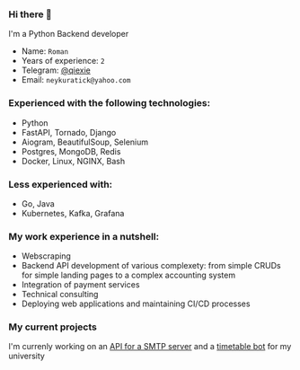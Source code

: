 ### Hi there 👋

I'm a Python Backend developer

- Name: `Roman`
- Years of experience: `2`
- Telegram: [@qiexie](https://t.me/iqiexie)
- Email: `neykuratick@yahoo.com`

### Experienced with the following technologies:

- Python
- FastAPI, Tornado, Django
- Aiogram, BeautifulSoup, Selenium
- Postgres, MongoDB, Redis
- Docker, Linux, NGINX, Bash

### Less experienced with:

- Go, Java
- Kubernetes, Kafka, Grafana

### My work experience in a nutshell:

- Webscraping
- Backend API development of various complexety: from simple CRUDs for simple landing pages to a complex accounting system
- Integration of payment services
- Technical consulting
- Deploying web applications and maintaining CI/CD processes

### My current projects

I'm currenly working on an [API for a SMTP server](https://github.com/Neykuratick/mail_server) and a [timetable bot](https://github.com/Neykuratick/timetablevkbot) for my university
